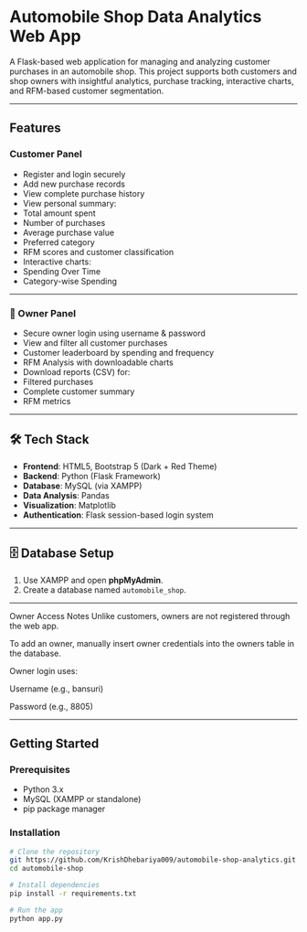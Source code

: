 # Automobile Shop Data Analytics Web App

A Flask-based web application for managing and analyzing customer purchases in an automobile shop. This project supports both customers and shop owners with insightful analytics, purchase tracking, interactive charts, and RFM-based customer segmentation.

---

##  Features

### Customer Panel
-  Register and login securely
-  Add new purchase records
-  View complete purchase history
-  View personal summary:
  - Total amount spent
  - Number of purchases
  - Average purchase value
  - Preferred category
  - RFM scores and customer classification
-  Interactive charts:
  - Spending Over Time
  - Category-wise Spending

---

### 👑 Owner Panel
-  Secure owner login using username & password
-  View and filter all customer purchases
-  Customer leaderboard by spending and frequency
-  RFM Analysis with downloadable charts
-  Download reports (CSV) for:
  - Filtered purchases
  - Complete customer summary
  - RFM metrics

---

## 🛠 Tech Stack

- **Frontend**: HTML5, Bootstrap 5 (Dark + Red Theme)
- **Backend**: Python (Flask Framework)
- **Database**: MySQL (via XAMPP)
- **Data Analysis**: Pandas
- **Visualization**: Matplotlib
- **Authentication**: Flask session-based login system

---
## 🗄️ Database Setup

1. Use XAMPP and open **phpMyAdmin**.
2. Create a database named `automobile_shop`.

---

Owner Access Notes
Unlike customers, owners are not registered through the web app.

To add an owner, manually insert owner credentials into the owners table in the database.

Owner login uses:

Username (e.g., bansuri)

Password (e.g., 8805)

---


##  Getting Started

###  Prerequisites

- Python 3.x
- MySQL (XAMPP or standalone)
- pip package manager

###  Installation

```bash
# Clone the repository
git https://github.com/KrishDhebariya009/automobile-shop-analytics.git
cd automobile-shop

# Install dependencies
pip install -r requirements.txt

# Run the app
python app.py


